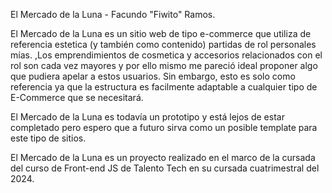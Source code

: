 El Mercado de la Luna - Facundo "Fiwito" Ramos.

El Mercado de la Luna es un sitio web de tipo e-commerce que utiliza de referencia estetica (y también como contenido) partidas de rol personales mías. ,Los emprendimientos de cosmetica y accesorios relacionados con el rol son cada vez mayores y por ello mismo me pareció ideal proponer algo que pudiera apelar a estos usuarios.
Sin embargo, esto es solo como referencia ya que la estructura es facilmente adaptable a cualquier tipo de E-Commerce que se necesitará.

El Mercado de la Luna es todavía un prototipo y está lejos de estar completado pero espero que a futuro sirva como un posible template para este tipo de sitios.

El Mercado de la Luna es un proyecto realizado en el marco de la cursada del curso de Front-end JS de Talento Tech en su cursada cuatrimestral del 2024.